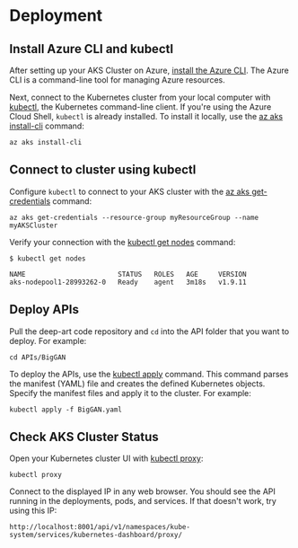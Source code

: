 
# Deployment

## Install Azure CLI and kubectl
After setting up your AKS Cluster on Azure, [install the Azure CLI](https://docs.microsoft.com/en-us/cli/azure/install-azure-cli?view=azure-cli-latest). The Azure CLI is a command-line tool for managing Azure resources. 

Next, connect to the Kubernetes cluster from your local computer with [kubectl](https://kubernetes.io/docs/reference/kubectl/kubectl/), the Kubernetes command-line client. If you're using the Azure Cloud Shell, `kubectl` is already installed. To install it locally, use the [az aks install-cli](https://docs.microsoft.com/cli/azure/aks#az-aks-install-cli) command:
```
az aks install-cli
```

## Connect to cluster using kubectl
Configure `kubectl` to connect to your AKS cluster with the [az aks get-credentials](https://docs.microsoft.com/cli/azure/aks#az-aks-get-credentials) command:
```
az aks get-credentials --resource-group myResourceGroup --name myAKSCluster
```

Verify your connection with the [kubectl get nodes](https://kubernetes.io/docs/reference/generated/kubectl/kubectl-commands#get) command:
```
$ kubectl get nodes

NAME                       STATUS   ROLES   AGE     VERSION
aks-nodepool1-28993262-0   Ready    agent   3m18s   v1.9.11
```

## Deploy APIs
Pull the deep-art code repository and `cd` into the API folder that you want to deploy. For example:
```
cd APIs/BigGAN
```

To deploy the APIs, use the [kubectl apply](https://kubernetes.io/docs/reference/generated/kubectl/kubectl-commands#apply) command. This command parses the manifest (YAML) file and creates the defined Kubernetes objects. Specify the manifest files and apply it to the cluster. For example:
```
kubectl apply -f BigGAN.yaml
```

## Check AKS Cluster Status
Open your Kubernetes cluster UI with [kubectl proxy](https://kubernetes.io/docs/reference/generated/kubectl/kubectl-commands#proxy):
```
kubectl proxy
```
Connect to the displayed IP in any web browser. You should see the API running in the deployments, pods, and services. If that doesn't work, try using this IP:
```
http://localhost:8001/api/v1/namespaces/kube-system/services/kubernetes-dashboard/proxy/
```
